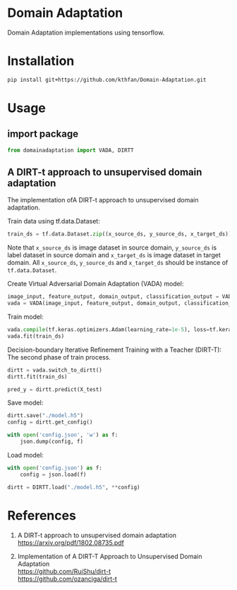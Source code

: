 # Domain Adaptation
Domain Adaptation implementations using tensorflow.

# Installation
```bash
pip install git+https://github.com/kthfan/Domain-Adaptation.git
```

# Usage

## import package
```python
from domainadaptation import VADA, DIRTT
```

## A DIRT-t approach to unsupervised domain adaptation
The implementation ofA DIRT-t approach to unsupervised domain adaptation.

Train data using tf.data.Dataset:
```python
train_ds = tf.data.Dataset.zip((x_source_ds, y_source_ds, x_target_ds))
```
Note that `x_source_ds` is image dataset in source domain, `y_source_ds` is label dataset in source domain and `x_target_ds` is image dataset in target domain.
All `x_source_ds`, `y_source_ds` and `x_target_ds` should be instance of `tf.data.Dataset`.

Create Virtual Adversarial Domain Adaptation (VADA) model:
```python
image_input, feature_output, domain_output, classification_output = VADA.get_default_model()
vada = VADA(image_input, feature_output, domain_output, classification_output)
```

Train model:
```python
vada.compile(tf.keras.optimizers.Adam(learning_rate=1e-5), loss=tf.keras.losses.categorical_crossentropy, metrics=['accuracy'])
vada.fit(train_ds)
```

Decision-boundary Iterative Refinement Training with a Teacher (DIRT-T):
The second phase of train process.
```python
dirtt = vada.switch_to_dirtt()
dirtt.fit(train_ds)

pred_y = dirtt.predict(X_test)
```


Save model:
```python
dirtt.save("./model.h5")
config = dirtt.get_config()

with open('config.json', 'w') as f:
    json.dump(config, f)

```

Load model:
```python
with open('config.json') as f:
    config = json.load(f)

dirtt = DIRTT.load("./model.h5", **config)
```


# References
1. A DIRT-t approach to unsupervised domain adaptation  
https://arxiv.org/pdf/1802.08735.pdf

2. Implementation of A DIRT-T Approach to Unsupervised Domain Adaptation    
https://github.com/RuiShu/dirt-t    
https://github.com/ozanciga/dirt-t
